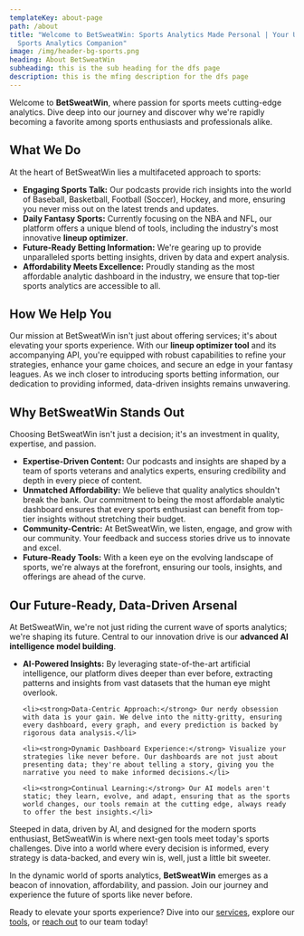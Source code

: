 ```yaml
---
templateKey: about-page
path: /about
title: "Welcome to BetSweatWin: Sports Analytics Made Personal | Your Ultimate
  Sports Analytics Companion"
image: /img/header-bg-sports.png
heading: About BetSweatWin
subheading: this is the sub heading for the dfs page
description: this is the mfing description for the dfs page
---
```

<p>Welcome to <strong>BetSweatWin</strong>, where passion for sports meets cutting-edge analytics. Dive deep into our journey and discover why we're rapidly becoming a favorite among sports enthusiasts and professionals alike.</p>

<h2>What We Do</h2>
<p>At the heart of BetSweatWin lies a multifaceted approach to sports:</p>
<ul>
    <li><strong>Engaging Sports Talk:</strong> Our podcasts provide rich insights into the world of Baseball, Basketball, Football (Soccer), Hockey, and more, ensuring you never miss out on the latest trends and updates.</li>
    <li><strong>Daily Fantasy Sports:</strong> Currently focusing on the NBA and NFL, our platform offers a unique blend of tools, including the industry's most innovative <strong>lineup optimizer</strong>.</li>
    <li><strong>Future-Ready Betting Information:</strong> We're gearing up to provide unparalleled sports betting insights, driven by data and expert analysis.</li>
    <li><strong>Affordability Meets Excellence:</strong> Proudly standing as the most affordable analytic dashboard in the industry, we ensure that top-tier sports analytics are accessible to all.</li>
</ul>

<h2>How We Help You</h2>
<p>Our mission at BetSweatWin isn't just about offering services; it's about elevating your sports experience. With our <strong>lineup optimizer tool</strong> and its accompanying API, you're equipped with robust capabilities to refine your strategies, enhance your game choices, and secure an edge in your fantasy leagues. As we inch closer to introducing sports betting information, our dedication to providing informed, data-driven insights remains unwavering.</p>

<h2>Why BetSweatWin Stands Out</h2>
<p>Choosing BetSweatWin isn't just a decision; it's an investment in quality, expertise, and passion.</p>
<ul>
    <li><strong>Expertise-Driven Content:</strong> Our podcasts and insights are shaped by a team of sports veterans and analytics experts, ensuring credibility and depth in every piece of content.</li>
    <li><strong>Unmatched Affordability:</strong> We believe that quality analytics shouldn't break the bank. Our commitment to being the most affordable analytic dashboard ensures that every sports enthusiast can benefit from top-tier insights without stretching their budget.</li>
    <li><strong>Community-Centric:</strong> At BetSweatWin, we listen, engage, and grow with our community. Your feedback and success stories drive us to innovate and excel.</li>
    <li><strong>Future-Ready Tools:</strong> With a keen eye on the evolving landscape of sports, we're always at the forefront, ensuring our tools, insights, and offerings are ahead of the curve.</li>
</ul>



<h2>Our Future-Ready, Data-Driven Arsenal</h2>
<p>At BetSweatWin, we're not just riding the current wave of sports analytics; we're shaping its future. Central to our innovation drive is our <strong>advanced AI intelligence model building</strong>.</p>

<ul>
    <li><strong>AI-Powered Insights:</strong> By leveraging state-of-the-art artificial intelligence, our platform dives deeper than ever before, extracting patterns and insights from vast datasets that the human eye might overlook.</li>
    
    <li><strong>Data-Centric Approach:</strong> Our nerdy obsession with data is your gain. We delve into the nitty-gritty, ensuring every dashboard, every graph, and every prediction is backed by rigorous data analysis.</li>
    
    <li><strong>Dynamic Dashboard Experience:</strong> Visualize your strategies like never before. Our dashboards are not just about presenting data; they're about telling a story, giving you the narrative you need to make informed decisions.</li>
    
    <li><strong>Continual Learning:</strong> Our AI models aren't static; they learn, evolve, and adapt, ensuring that as the sports world changes, our tools remain at the cutting edge, always ready to offer the best insights.</li>
</ul>

<p>Steeped in data, driven by AI, and designed for the modern sports enthusiast, BetSweatWin is where next-gen tools meet today's sports challenges. Dive into a world where every decision is informed, every strategy is data-backed, and every win is, well, just a little bit sweeter.</p>

<p>In the dynamic world of sports analytics, <strong>BetSweatWin</strong> emerges as a beacon of innovation, affordability, and passion. Join our journey and experience the future of sports like never before.</p>

<footer>Ready to elevate your sports experience? Dive into our <a href="/services">services</a>, explore our <a href="/tools">tools</a>, or <a href="/contact">reach out</a> to our team today!</footer>